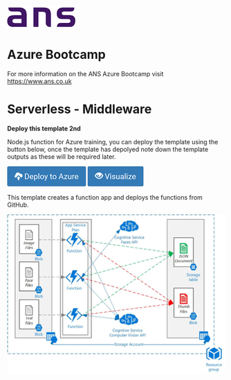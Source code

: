 ![ANS](../Images/ans_logo_small.png)
# Azure Bootcamp
For more information on the ANS Azure Bootcamp  visit https://www.ans.co.uk

# Serverless - Middleware
**Deploy this template 2nd**

Node.js function for Azure training, you can deploy the template using the button below, once the template has depolyed note down the template outputs as these will be required later. 

[![Deploy to Azure](../Images/azure_deploy.png)](https://portal.azure.com/#create/Microsoft.Template/uri/https%3A%2F%2Fraw.githubusercontent.com%2FANS-Bootcamp%2Fazure-demo-templates%2Fmaster%2Fazure-demo-function%2Fazuredeploy.json)
[![Deploy to Azure](../Images/azure_view.png)](http://armviz.io/#/?load=https%3A%2F%2Fraw.githubusercontent.com%2FANS-Bootcamp%2Fazure-demo-templates%2Fmaster%2Fazure-demo-function%2Fazuredeploy.json)

This template creates a function app and deploys the functions from GitHub. 

![Diagram](../Images/Serverless-Middleware.jpg)